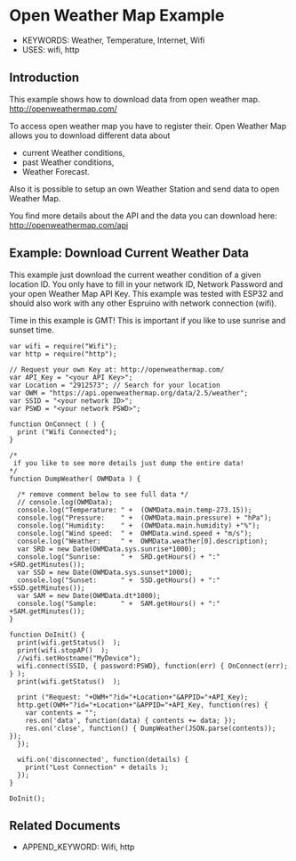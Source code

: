 <!--- Copyright (c) 2018 Joachim Klein. See the file LICENSE for copying permission. -->
Open Weather Map Example
===============================

* KEYWORDS: Weather, Temperature, Internet, Wifi
* USES: wifi, http

Introduction
-----------
This example shows how to download data from open weather map.
http://openweathermap.com/

To access open weather map you have to register their.
Open Weather Map allows you to download different data about 
- current Weather conditions, 
- past Weather conditions,
- Weather Forecast.

Also it is possible to setup an own Weather Station and send data to open Weather Map.

You find more details about the API and the data you can download here:
http://openweathermap.com/api

Example: Download Current Weather Data
------------
This example just download the current weather condition of a given location ID.
You only have to fill in your network ID, Network Password and your open Weather Map API Key.
This example was tested with ESP32 and should also work with any other Espruino with network connection (wifi).

Time in this example is GMT! This is important if you like to use sunrise and sunset time.

```
var wifi = require("Wifi");
var http = require("http");

// Request your own Key at: http://openweathermap.com/
var API_Key = "<your API Key>";
var Location = "2912573"; // Search for your location
var OWM = "https://api.openweathermap.org/data/2.5/weather";
var SSID = "<your network ID>";
var PSWD = "<your network PSWD>";

function OnConnect ( ) {
  print ("Wifi Connected");
}

/* 
 if you like to see more details just dump the entire data!
*/
function DumpWeather( OWMData ) {

  /* remove comment below to see full data */
  // console.log(OWMData);    
  console.log("Temperature: " +  (OWMData.main.temp-273.15));
  console.log("Pressure:    " +  (OWMData.main.pressure) + "hPa");
  console.log("Humidity:    " +  (OWMData.main.humidity) +"%");
  console.log("Wind speed:  " +  OWMData.wind.speed + "m/s");
  console.log("Weather:     " +  OWMData.weather[0].description);
  var SRD = new Date(OWMData.sys.sunrise*1000);
  console.log("Sunrise:     " +  SRD.getHours() + ":" +SRD.getMinutes());
  var SSD = new Date(OWMData.sys.sunset*1000);
  console.log("Sunset:      " +  SSD.getHours() + ":" +SSD.getMinutes());
  var SAM = new Date(OWMData.dt*1000);
  console.log("Sample:      " +  SAM.getHours() + ":" +SAM.getMinutes());
}

function DoInit() {
  print(wifi.getStatus()  );
  print(wifi.stopAP()  );
  //wifi.setHostname("MyDevice");
  wifi.connect(SSID, { password:PSWD}, function(err) { OnConnect(err); } );
  print(wifi.getStatus()  );
  
  print ("Request: "+OWM+"?id="+Location+"&APPID="+API_Key);
  http.get(OWM+"?id="+Location+"&APPID="+API_Key, function(res) {
    var contents = "";
    res.on('data', function(data) { contents += data; });
    res.on('close', function() { DumpWeather(JSON.parse(contents)); });
  });
  
  wifi.on('disconnected', function(details) { 
    print("Lost Connection" + details );
  });
}

DoInit();

```



Related Documents
------
* APPEND_KEYWORD: Wifi, http
